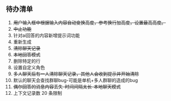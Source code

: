 
## 待办清单

1. ~~用户输入框中根据输入内容自动变换高度，参考换行加高度，设置最高高度。~~
2. ~~中止功能~~
3. 针对ai回答的内容新增提示词功能
4. 重新生成
5. ~~清除聊天记录~~
6. ~~本地回答模式~~
7. 删除特定的行
8. 设置自定义角色
9. ~~多人聊天后有一人清除聊天记录，其他人会收到提示并开始清除~~
10. 默认的聊天会查找群聊bug-可能是单机+多人群聊的造成的bug
11. ~~偶尔回答的消息内容丢失-时间间隔太长-本地聊天模式~~
12. 上下文记录数 20 条限制
